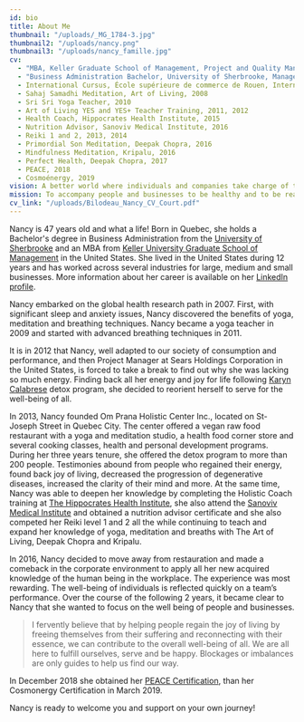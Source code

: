 ```yaml
---
id: bio
title: About Me
thumbnail: "/uploads/_MG_1784-3.jpg"
thumbnail2: "/uploads/nancy.png"
thumbnail3: "/uploads/nancy_famille.jpg"
cv:
  - "MBA, Keller Graduate School of Management, Project and Quality Management, April 2005. GPA: 4/4"
  - "Business Administration Bachelor, University of Sherbrooke, Management, September 1994. GPA: 3.6/4"
  - International Cursus, École supérieure de commerce de Rouen, International Management, Winter 1993.
  - Sahaj Samadhi Meditation, Art of Living, 2008
  - Sri Sri Yoga Teacher, 2010
  - Art of Living YES and YES+ Teacher Training, 2011, 2012
  - Health Coach, Hippocrates Health Institute, 2015
  - Nutrition Advisor, Sanoviv Medical Institute, 2016
  - Reiki 1 and 2, 2013, 2014
  - Primordial Son Meditation, Deepak Chopra, 2016
  - Mindfulness Meditation, Kripalu, 2016
  - Perfect Health, Deepak Chopra, 2017
  - PEACE, 2018
  - Cosmoénergy, 2019
vision: A better world where individuals and companies take charge of their well-being and their impact on others and the environment.
mission: To accompany people and businesses to be healthy and to be realized.
cv_link: "/uploads/Bilodeau_Nancy_CV_Court.pdf"
---
```


Nancy is 47 years old and what a life! Born in Quebec, she holds a Bachelor's degree in Business Administration from the [University of Sherbrooke](https://www.usherbrooke.ca/) and an MBA from [Keller University Graduate School of Management](https://www.keller.edu/) in the United States. She lived in the United States during 12 years and has worked across several industries for large, medium and small businesses. More information about her career is available on her [LinkedIn profile](https://www.linkedin.com/in/nancybilodeau/).

Nancy embarked on the global health research path in 2007. First, with significant sleep and anxiety issues, Nancy discovered the benefits of yoga, meditation and breathing techniques. Nancy became a yoga teacher in 2009 and started with advanced breathing techniques in 2011.

It is in 2012 that Nancy, well adapted to our society of consumption and performance, and then Project Manager at Sears Holdings Corporation in the United States, is forced to take a break to find out why she was lacking so much energy. Finding back all her energy and joy for life following [Karyn Calabrese](https://karynraw.com/) detox program, she decided to reorient herself to serve for the well-being of all.

In 2013, Nancy founded Om Prana Holistic Center Inc., located on St-Joseph Street in Quebec City. The center offered a vegan raw food restaurant with a yoga and meditation studio, a health food corner store and several cooking classes, health and personal development programs. During her three years tenure, she offered the detox program to more than 200 people. Testimonies abound from people who regained their energy, found back joy of living, decreased the progression of degenerative diseases, increased the clarity of their mind and more. At the same time, Nancy was able to deepen her knowledge by completing the Holistic Coach training at [The Hippocrates Health Institute](https://hippocratesinst.org/), she also attend the [Sanoviv Medical Institute](http://www.sanoviv.com/) and obtained a nutrition advisor certificate and she also competed her Reiki level 1 and 2 all the while continuing to teach and expand her knowledge of yoga, meditation and breaths with The Art of Living, Deepak Chopra and Kripalu.

In 2016, Nancy decided to move away from restauration and made a comeback in the corporate environment to apply all her new acquired knowledge of the human being in the workplace. The experience was most rewarding. The well-being of individuals is reflected quickly on a team’s performance. Over the course of the following 2 years, it became clear to Nancy that she wanted to focus on the well being of people and businesses.

> I fervently believe that by helping people regain the joy of living by freeing themselves from their suffering and reconnecting with their essence, we can contribute to the overall well-being of all. We are all here to fulfill ourselves, serve and be happy. Blockages or imbalances are only guides to help us find our way.

In December 2018 she obtained her [PEACE Certification](http://stephanedrouet.com/), than her Cosmonergy Certification in March 2019.

Nancy is ready to welcome you and support on your own journey!
